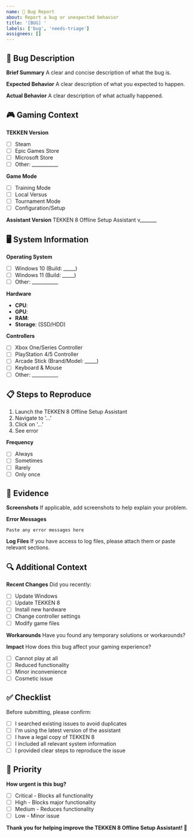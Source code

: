 ```yaml
---
name: 🐛 Bug Report
about: Report a bug or unexpected behavior
title: '[BUG] '
labels: ['bug', 'needs-triage']
assignees: []
---
```


## 🐛 Bug Description

**Brief Summary**
A clear and concise description of what the bug is.

**Expected Behavior**
A clear description of what you expected to happen.

**Actual Behavior**
A clear description of what actually happened.

## 🎮 Gaming Context

**TEKKEN Version**
- [ ] Steam
- [ ] Epic Games Store
- [ ] Microsoft Store
- [ ] Other: ___________

**Game Mode**
- [ ] Training Mode
- [ ] Local Versus 
- [ ] Tournament Mode
- [ ] Configuration/Setup

**Assistant Version**
TEKKEN 8 Offline Setup Assistant v_______

## 🖥️ System Information

**Operating System**
- [ ] Windows 10 (Build: _____)
- [ ] Windows 11 (Build: _____)
- [ ] Other: ___________

**Hardware**
- **CPU**: 
- **GPU**: 
- **RAM**: 
- **Storage**: (SSD/HDD)

**Controllers**
- [ ] Xbox One/Series Controller
- [ ] PlayStation 4/5 Controller
- [ ] Arcade Stick (Brand/Model: _____)
- [ ] Keyboard & Mouse
- [ ] Other: ___________

## 📋 Steps to Reproduce

1. Launch the TEKKEN 8 Offline Setup Assistant
2. Navigate to '...'
3. Click on '...'
4. See error

**Frequency**
- [ ] Always
- [ ] Sometimes
- [ ] Rarely
- [ ] Only once

## 📸 Evidence

**Screenshots**
If applicable, add screenshots to help explain your problem.

**Error Messages**
```
Paste any error messages here
```

**Log Files**
If you have access to log files, please attach them or paste relevant sections.

## 🔍 Additional Context

**Recent Changes**
Did you recently:
- [ ] Update Windows
- [ ] Update TEKKEN 8
- [ ] Install new hardware
- [ ] Change controller settings
- [ ] Modify game files

**Workarounds**
Have you found any temporary solutions or workarounds?

**Impact**
How does this bug affect your gaming experience?
- [ ] Cannot play at all
- [ ] Reduced functionality
- [ ] Minor inconvenience
- [ ] Cosmetic issue

## ✅ Checklist

Before submitting, please confirm:

- [ ] I searched existing issues to avoid duplicates
- [ ] I'm using the latest version of the assistant
- [ ] I have a legal copy of TEKKEN 8
- [ ] I included all relevant system information
- [ ] I provided clear steps to reproduce the issue

## 🎯 Priority

**How urgent is this bug?**
- [ ] Critical - Blocks all functionality
- [ ] High - Blocks major functionality  
- [ ] Medium - Reduces functionality
- [ ] Low - Minor issue

**Thank you for helping improve the TEKKEN 8 Offline Setup Assistant! 🥋** 